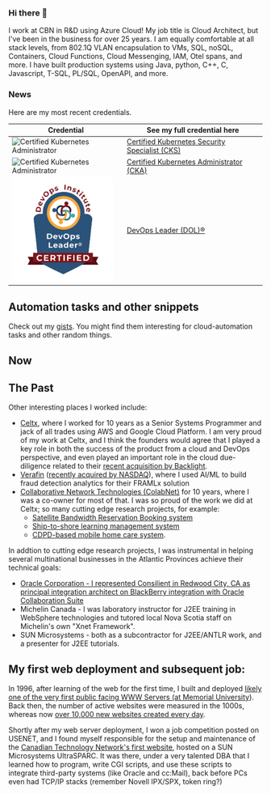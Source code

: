 ### Hi there 👋

I work at CBN in R&D using Azure Cloud!  My job title is Cloud Architect, but I've been in the business for over 25 years.  I am equally comfortable at all stack levels, from 802.1Q VLAN encapsulation to VMs, SQL, noSQL, Containers, Cloud Functions, Cloud Messenging, IAM, Otel spans, and more. I have built production systems using Java, python, C++, C, Javascript, T-SQL, PL/SQL, OpenAPI, and more.

### News

Here are my most recent credentials.

| Credential  | See my full credential here |
| ------------- | ------------- |
| <img alt="Certified Kubernetes Administrator" src="https://images.credly.com/size/680x680/images/9945dfcb-1cca-4529-85e6-db1be3782210/kubernetes-security-specialist-logo2.png" width="200" />  | [Certified Kubernetes Security Specialist (CKS)](https://www.credly.com/badges/13074eb9-58d6-4f32-8d84-94651aa02fb3/public_url)  |
| <img alt="Certified Kubernetes Administrator" src="https://images.credly.com/size/220x220/images/8b8ed108-e77d-4396-ac59-2504583b9d54/cka_from_cncfsite__281_29.png" width="200" />  | [Certified Kubernetes Administrator (CKA)](https://www.credly.com/badges/94366cd8-ac07-40df-969e-5fd0504d06a9/public_url)  |
| <img alt="DevOps Leader" src="DevOpsLeader.jpg" width="200"/>  | [DevOps Leader (DOL)®](DevOps_DOL_Certificate.pdf)  |


## Automation tasks and other snippets
Check out my [gists](https://gist.github.com/rgpower).  You might find them interesting for cloud-automation tasks and other random things.

## Now



## The Past
Other interesting places I worked include:

* [Celtx](https://www.celtx.com/), where I worked for 10 years as a Senior Systems Programmer and jack of all trades using AWS and Google Cloud Platform.  I am very proud of my work at Celtx, and I think the founders would agree that I played a key role in both the success of the product from a cloud and DevOps perspective, and even played an important role in the cloud due-diligence related to their [recent acquisition by Backlight](https://www.celtx.com/news/celtx-backlight-acquisition.html).
* [Verafin](https://verafin.com/) ([recently acquired by NASDAQ](https://verafin.com/news/nasdaq-completes-acquisition-of-verafin/)), where I used AI/ML to build fraud detection analytics for their FRAMLx solution
* [Collaborative Network Technologies (ColabNet)](https://web.archive.org/web/20010603075603/http://www.colabnet.com/news.htm) for 10 years, where I was a co-owner for most of that.  I was so proud of the work we did at Celtx; so many cutting edge research projects, for example:
  * [Satellite Bandwidth Reservation Booking system](https://www.esa.int/Applications/Telecommunications_Integrated_Applications/Reserve_your_own_bandwidth)
  * [Ship-to-shore learning management system](https://artes.esa.int/news/project-tests-satellite-applications-sea)
  * [CDPD-based mobile home care system](https://prism.ucalgary.ca/bitstream/handle/1880/43121/CST%202001.pdf?sequence=1&isAllowed=y).

In addtion to cutting edge research projects, I was instrumental in helping several multinational businesses in the Atlantic Provinces achieve their technical goals:
 * [Oracle Corporation - I represented Consilient in Redwood City, CA as principal integration architect on BlackBerry integration with Oracle Collaboration Suite](https://www.itworldcanada.com/article/oracle-e-mail-product-gets-blackberry-support/21608)
 * Michelin Canada - I was laboratory instructor for J2EE training in WebSphere technologies and tutored local Nova Scotia staff on Michelin's own "Xnet Framework".
 * SUN Microsystems - both as a subcontractor for J2EE/ANTLR work, and a presenter for J2EE tutorials.

## My first web deployment and subsequent job:

In 1996, after learning of the web for the first time, I built and deployed [likely one of the very first public facing WWW Servers (at Memorial University](https://web.archive.org/web/19970425132506/http://rupert.physics.mun.ca/)). Back then, the number of active websites were measured in the 1000s, whereas now [over 10,000 new websites created every day](https://siteefy.com/how-many-websites-are-there).

Shortly after my web server deployment, I won a job competition posted on USENET, and I found myself responsible for the setup and maintenance of the [Canadian Technology Network's first website](https://web.archive.org/web/19990117073758/http://ctn.nrc.ca/ctn/news.html), hosted on a SUN Microsystems UltraSPARC.  It was there, under a very talented DBA that I learned how to program, write CGI scripts, and use these scripts to integrate third-party systems (like Oracle and cc:Mail), back before PCs even had TCP/IP stacks (remember Novell IPX/SPX, token ring?)





<!--
**rgpower/rgpower** is a ✨ _special_ ✨ repository because its `README.md` (this file) appears on your GitHub profile.

Here are some ideas to get you started:

- 🔭 I’m currently working on ...
- 🌱 I’m currently learning ...
- 👯 I’m looking to collaborate on ...
- 🤔 I’m looking for help with ...
- 💬 Ask me about ...
- 📫 How to reach me: ...
- 😄 Pronouns: ...
- ⚡ Fun fact: ...
-->
